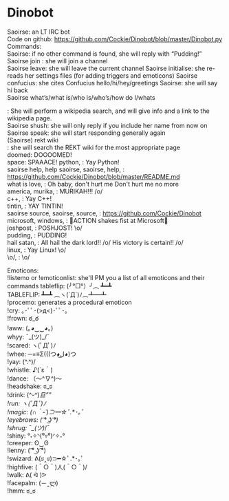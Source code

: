 # Dinobot
Saoirse: an LT IRC bot  
Code on github: https://github.com/Cockie/Dinobot/blob/master/Dinobot.py  
Commands:  
Saoirse: if no other command is found, she will reply with “Pudding!”  
Saoirse join <channel>: she will join a channel  
Saoirse leave: she will leave the current channel 
Saoirse initialise: she re-reads her settings files (for adding triggers and emoticons)
Saoirse confucius: she cites Confucius 
hello/hi/hey/greetings Saoirse: she will say hi back  
Saoirse what’s/what is/who is/who’s/how do I/whats <search term>: She will perform a wikipedia search, and will give info and a link to the wikipedia page.  
Saoirse shush: she will only reply if you include her name from now on  
Saoirse speak: she will start responding generally again  
(Saoirse) rekt wiki <search terms>: she will search the REKT wiki for the most appropriate page  
doomed: DOOOOMED!  
space: SPAAACE! 
python, : Yay Python!  
saoirse help, help saoirse, saoirse, help, : https://github.com/Cockie/Dinobot/blob/master/README.md  
what is love, : Oh baby, don't hurt me
Don't hurt me no more  
america, murika, : MURIKAH!!! /o/  
c++, : Yay C++!  
tintin, : YAY TINTIN!  
saoirse source, saoirse, source, : https://github.com/Cockie/Dinobot  
microsoft, windows, : ACTION shakes fist at Microsoft  
joshpost, : POSHJOST! \o/  
pudding, : PUDDING!  
hail satan, : All hail the dark lord!! /o/ His victory is certain!! /o/  
linux, : Yay Linux! \o/  
\o/, : \o/  
  
Emoticons:  
!listemo or !emoticonlist: she'll PM you a list of all emoticons and their commands
tableflip: (╯°□°）╯︵ ┻━┻   
TABLEFLIP: ┻━┻ ︵ヽ(`Д´)ﾉ︵┻━┻   
!procemo: generates a procedural emoticon  
!cry: ｡･ﾟﾟ･(>д<)･ﾟﾟ･｡  
!frown: ఠ_ఠ  
!aww: (｡◕‿‿◕｡)  
whyy: ¯\_(ツ)_/¯  
!scared: ヽ(ﾟДﾟ)ﾉ  
!whee: ─=≡Σ(((つ◕ل͜◕)つ  
!yay: \(^.^)/  
!whistle: ♪(´ε｀)  
!dance: （〜^∇^)〜  
!headshake: ಠ_ಠ  
!drink: (^-^)_旦”"  
!run: ヽ(ﾟДﾟ)ﾉ  
!magic: (∩｀-´)⊃━☆ﾟ.*･｡ﾟ  
!eyebrows: ( ͡° ͜ʖ ͡°)  
!shrug: ¯\_(ツ)_/¯  
!shiny: °˖✧◝(⁰▿⁰)◜✧˖°  
!creeper: ʘ‿ʘ  
!lenny: ( ͡° ͜ʖ ͡°)  
!swizard: ᕕ(ಠ‸ಠ)⊃━☆ﾟ.*･｡ﾟ  
!highfive: \(＾○＾)人(＾○＾)/  
!walk: ᕕ( ᐛ )ᕗ  
!facepalm: (－‸ლ)  
!hmm: ಠ_ಠ  
